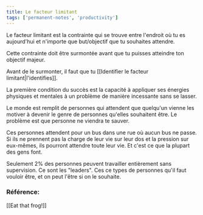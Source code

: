```yaml
---
title: Le facteur limitant
tags: ['permanent-notes', 'productivity']
---
```


Le facteur limitant est la contrainte qui se trouve entre l'endroit où tu es aujourd'hui et n'importe que but/objectif que tu souhaites attendre.

Cette contrainte doit être surmontée avant que tu puisses atteindre ton objectif majeur.

Avant de le surmonter, il faut que tu [[Identifier le facteur limitant|l'identifies]].

La première condition du succès est la capacité à appliquer ses énergies physiques et mentales à un problème de manière incessante sans se lasser. 

Le monde est remplit de personnes qui attendent que quelqu'un vienne les motiver à devenir le genre de personnes qu'elles souhaitent être. Le problème est que personne ne viendra te sauver.

Ces personnes attendent pour un bus dans une rue où aucun bus ne passe. Si ils ne prennent pas la charge de leur vie sur leur dos et la pression sur eux-mêmes, ils pourront attendre toute leur vie. Et c'est ce que la plupart des gens font.

Seulement 2% des personnes peuvent travailler entièrement sans supervision. Ce sont les "leaders". Ces ce types de personnes qu'il faut vouloir être, et on peut l'être si on le souhaite.

### Référence:
[[Eat that frog!]]